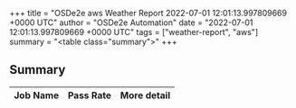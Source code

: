 +++
title = "OSDe2e aws Weather Report 2022-07-01 12:01:13.997809669 +0000 UTC"
author = "OSDe2e Automation"
date = "2022-07-01 12:01:13.997809669 +0000 UTC"
tags = ["weather-report", "aws"]
summary = "<table class=\"summary\"></table>"
+++
## Summary

| Job Name | Pass Rate | More detail |
|----------|-----------|-------------|




